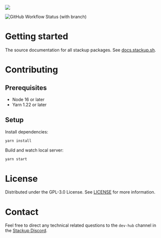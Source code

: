 ![](https://i.imgur.com/P6ZBVNN.png)

![GitHub Workflow Status (with branch)](https://img.shields.io/github/actions/workflow/status/stackup-wallet/docs/pipeline.yml?branch=main)

# Getting started

The source documentation for all stackup packages. See [docs.stackup.sh](https://docs.stackup.sh/).

# Contributing

## Prerequisites

- Node 16 or later
- Yarn 1.22 or later

## Setup

Install dependencies:

```bash
yarn install
```

Build and watch local server:

```bash
yarn start
```

# License

Distributed under the GPL-3.0 License. See [LICENSE](./LICENSE) for more information.

# Contact

Feel free to direct any technical related questions to the `dev-hub` channel in the [Stackup Discord](https://discord.gg/FpXmvKrNed).
